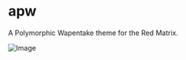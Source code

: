 apw
===

A Polymorphic Wapentake theme for the Red Matrix.

![Image](https://github.com/beardy-unixer/apw/raw/master/img/screenshot.jpg?raw=true)
